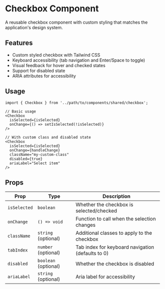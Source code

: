 # Checkbox Component

A reusable checkbox component with custom styling that matches the application's design system.

## Features

- Custom styled checkbox with Tailwind CSS
- Keyboard accessibility (tab navigation and Enter/Space to toggle)
- Visual feedback for hover and checked states
- Support for disabled state
- ARIA attributes for accessibility

## Usage

```tsx
import { Checkbox } from '../path/to/components/shared/checkbox';

// Basic usage
<Checkbox
  isSelected={isSelected}
  onChange={() => setIsSelected(!isSelected)}
/>

// With custom class and disabled state
<Checkbox
  isSelected={isSelected}
  onChange={handleChange}
  className="my-custom-class"
  disabled={true}
  ariaLabel="Select item"
/>
```

## Props

| Prop         | Type                 | Description                                       |
| ------------ | -------------------- | ------------------------------------------------- |
| `isSelected` | `boolean`            | Whether the checkbox is selected/checked          |
| `onChange`   | `() => void`         | Function to call when the selection changes       |
| `className`  | `string` (optional)  | Additional classes to apply to the checkbox       |
| `tabIndex`   | `number` (optional)  | Tab index for keyboard navigation (defaults to 0) |
| `disabled`   | `boolean` (optional) | Whether the checkbox is disabled                  |
| `ariaLabel`  | `string` (optional)  | Aria label for accessibility                      |
